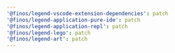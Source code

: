 ```yaml
---
'@finos/legend-vscode-extension-dependencies': patch
'@finos/legend-application-pure-ide': patch
'@finos/legend-application-repl': patch
'@finos/legend-lego': patch
'@finos/legend-art': patch
---
```

